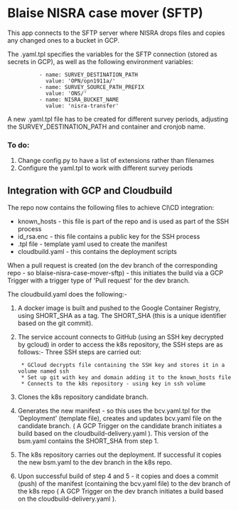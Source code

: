 # Blaise NISRA case mover (SFTP)
This app connects to the SFTP server where NISRA drops files and copies any changed ones to a bucket in GCP.

The .yaml.tpl specifies the variables for the SFTP connection (stored as secrets in GCP), as well as the following environment variables: 

              - name: SURVEY_DESTINATION_PATH
                value: 'OPN/opn1911a/'
              - name: SURVEY_SOURCE_PATH_PREFIX
                value: 'ONS/'
              - name: NISRA_BUCKET_NAME
                value: 'nisra-transfer'

A new .yaml.tpl file has to be created for different survey periods, adjusting the SURVEY_DESTINATION_PATH and container and cronjob name.

### To do: 
1. Change config.py to have a list of extensions rather than filenames
2. Configure the yaml.tpl to work with different survey periods

## Integration with GCP and Cloudbuild

The repo now contains the following files to achieve CI\CD integration:

- known_hosts - this file is part of the repo and is used as part of the SSH process
- id_rsa.enc - this file contains a public key for the SSH process
- .tpl file - template yaml used to create the manifest
- cloudbuild.yaml - this contains the deployment scripts

When a pull request is created (on the dev branch of the corresponding repo - so blaise-nisra-case-mover-sftp) - this initiates the build via a GCP Trigger with a trigger type of 'Pull request' for the dev branch. 

The cloudbuild.yaml does the following:-

1. A docker image is built and pushed to the Google Container Registry, using SHORT_SHA as a tag. The SHORT_SHA (this is a unique identifier based on the git commit).

2. The service account connects to GitHub (using an SSH key decrypted by gcloud) in order to access the k8s repository, the SSH steps are as follows:-
Three SSH steps are carried out:

        * GCloud decrypts file containing the SSH key and stores it in a volume named ssh
        * Set up git with key and domain adding it to the known_hosts file
        * Connects to the k8s repository - using key in ssh volume
        
3. Clones the k8s repository candidate branch.

4. Generates the new manifest - so this uses the bcv.yaml.tpl for the 'Deployment' (template file), creates and updates bcv.yaml file on the candidate branch. ( A GCP Trigger on the candidate branch initiates a build based on the cloudbuild-delivery.yaml ).  This version of the bsm.yaml contains the SHORT_SHA from step 1.

5. The k8s repository carries out the deployment. If successful it copies the new bsm.yaml to the dev branch in the k8s repo.

6. Upon successful build of step 4 and 5 - it copies and does a commit (push) of the manifest (containing the bcv.yaml file) to the dev branch of the k8s repo ( A GCP Trigger on the dev branch initiates a build based on the cloudbuild-delivery.yaml ).

